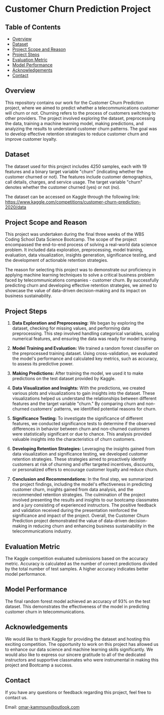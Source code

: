 # Customer Churn Prediction Project

## Table of Contents

- [Overview](#overview)
- [Dataset](#dataset)
- [Project Scope and Reason](#project-scope-and-reason)
- [Project Steps](#project-steps)
- [Evaluation Metric](#evaluation-metric)
- [Model Performance](#model-performance)
- [Acknowledgements](#acknowledgements)
- [Contact](#contact)

## Overview

This repository contains our work for the Customer Churn Prediction project, where we aimed to predict whether a telecommunications customer will churn or not. Churning refers to the process of customers switching to other providers. The project involved exploring the dataset, preprocessing the data, training a machine learning model, making predictions, and analyzing the results to understand customer churn patterns. The goal was to develop effective retention strategies to reduce customer churn and improve customer loyalty.

## Dataset

The dataset used for this project includes 4250 samples, each with 19 features and a binary target variable "churn" (indicating whether the customer churned or not). The features include customer demographics, call details, charges, and service usage. The target variable "churn" denotes whether the customer churned (yes) or not (no).

The dataset can be accessed on Kaggle through the following link: https://www.kaggle.com/competitions/customer-churn-prediction-2020/data

## Project Scope and Reason

This project was undertaken during the final three weeks of the WBS Coding School Data Science Bootcamp. The scope of the project encompassed the end-to-end process of solving a real-world data science problem. It included data exploration, preprocessing, model training, evaluation, data visualization, insights generation, significance testing, and the development of actionable retention strategies.

The reason for selecting this project was to demonstrate our proficiency in applying machine learning techniques to solve a critical business problem faced by telecommunications companies - customer churn. By successfully predicting churn and developing effective retention strategies, we aimed to showcase the value of data-driven decision-making and its impact on business sustainability.

## Project Steps

1. **Data Exploration and Preprocessing:** We began by exploring the dataset, checking for missing values, and performing data preprocessing. This step involved handling categorical variables, scaling numerical features, and ensuring the data was ready for model training.

2. **Model Training and Evaluation:** We trained a random forest classifier on the preprocessed training dataset. Using cross-validation, we evaluated the model's performance and calculated key metrics, such as accuracy, to assess its predictive power.

3. **Making Predictions:** After training the model, we used it to make predictions on the test dataset provided by Kaggle.

4. **Data Visualization and Insights:** With the predictions, we created various plots and visualizations to gain insights into the dataset. These visualizations helped us understand the relationships between different features and the target variable "churn." By comparing churn and non-churned customers' patterns, we identified potential reasons for churn.

5. **Significance Testing:** To investigate the significance of different features, we conducted significance tests to determine if the observed differences in behavior between churn and non-churned customers were statistically significant or due to chance. This analysis provided valuable insights into the characteristics of churn customers.

6. **Developing Retention Strategies:** Leveraging the insights gained from data visualization and significance testing, we developed customer retention strategies. These strategies aimed to proactively identify customers at risk of churning and offer targeted incentives, discounts, or personalized offers to encourage customer loyalty and reduce churn.

7. **Conclusion and Recommendations:** In the final step, we summarized the project findings, including the model's effectiveness in predicting customer churn, insights gained from data analysis, and the recommended retention strategies. The culmination of the project involved presenting the results and insights to our bootcamp classmates and a jury consisting of experienced instructors. The positive feedback and validation received during the presentation reinforced the significance and impact of the project. Overall, the Customer Churn Prediction project demonstrated the value of data-driven decision-making in reducing churn and enhancing business sustainability in the telecommunications industry.

## Evaluation Metric

The Kaggle competition evaluated submissions based on the accuracy metric. Accuracy is calculated as the number of correct predictions divided by the total number of test samples. A higher accuracy indicates better model performance.

## Model Performance

The final random forest model achieved an accuracy of 93% on the test dataset. This demonstrates the effectiveness of the model in predicting customer churn in telecommunications.

## Acknowledgements

We would like to thank Kaggle for providing the dataset and hosting this exciting competition. The opportunity to work on this project has allowed us to enhance our data science and machine learning skills significantly. We would also like to express our sincere gratitude to all of the dedicated instructors and supportive classmates who were instrumental in making this project and Bootcamp a success.

## Contact

If you have any questions or feedback regarding this project, feel free to contact us.

Email: omar-kammoun@outlook.com
